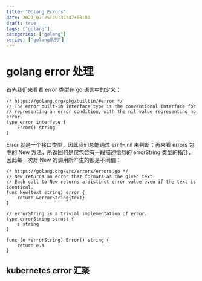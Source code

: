 ```yaml
---
title: "Golang Errors"
date: 2021-07-25T19:37:47+08:00
draft: true
tags: ["golang"]
categories: ["golang"]
series: ["golang系列"]
---
```


# golang error 处理

首先我们来看看 error 类型在 go 语言中的定义：

```golang
/* https://golang.org/pkg/builtin/#error */
// The error built-in interface type is the conventional interface for
// representing an error condition, with the nil value representing no error.
type error interface {
	Error() string
}
```

Error 就是一个接口类型，因此我们总能通过 err != nil 来判断；再来看 errors 包中的 New 方法，所返回的是仅包含有一段描述信息的 errorString 类型的指针，因此每一次对 New 的调用所产生的都是不同值：

```golang
/* https://golang.org/src/errors/errors.go */
// New returns an error that formats as the given text.
// Each call to New returns a distinct error value even if the text is identical.
func New(text string) error {
	return &errorString{text}
}

// errorString is a trivial implementation of error.
type errorString struct {
	s string
}

func (e *errorString) Error() string {
	return e.s
}
```

## kubernetes error 汇聚
